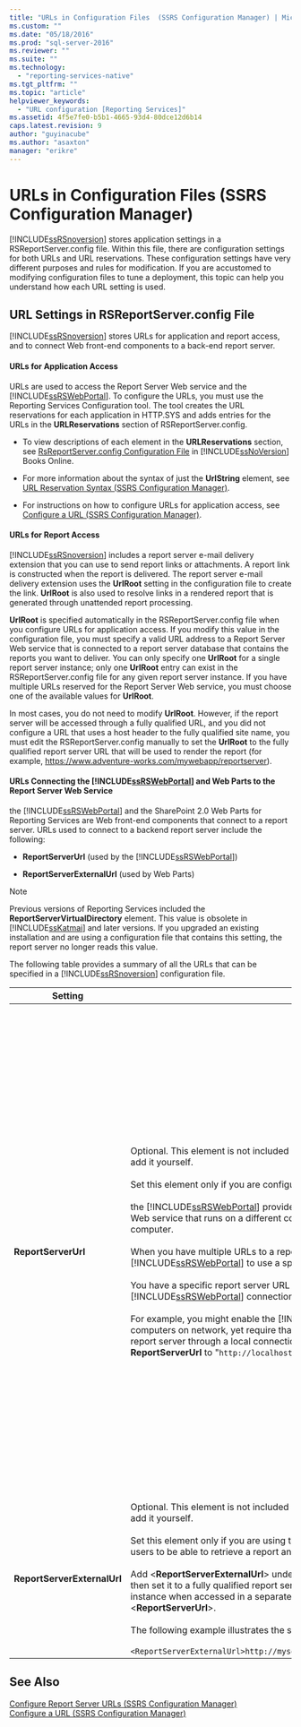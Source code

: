```yaml
---
title: "URLs in Configuration Files  (SSRS Configuration Manager) | Microsoft Docs"
ms.custom: ""
ms.date: "05/18/2016"
ms.prod: "sql-server-2016"
ms.reviewer: ""
ms.suite: ""
ms.technology: 
  - "reporting-services-native"
ms.tgt_pltfrm: ""
ms.topic: "article"
helpviewer_keywords: 
  - "URL configuration [Reporting Services]"
ms.assetid: 4f5e7fe0-b5b1-4665-93d4-80dce12d6b14
caps.latest.revision: 9
author: "guyinacube"
ms.author: "asaxton"
manager: "erikre"
---
```

# URLs in Configuration Files  (SSRS Configuration Manager)
  [!INCLUDE[ssRSnoversion](../../includes/ssrsnoversion-md.md)] stores application settings in a RSReportServer.config file. Within this file, there are configuration settings for both URLs and URL reservations. These configuration settings have very different purposes and rules for modification. If you are accustomed to modifying configuration files to tune a deployment, this topic can help you understand how each URL setting is used.  
  
## URL Settings in RSReportServer.config File  
 [!INCLUDE[ssRSnoversion](../../includes/ssrsnoversion-md.md)] stores URLs for application and report access, and to connect Web front-end components to a back-end report server.  
  
#### URLs for Application Access  
 URLs are used to access the Report Server Web service and the [!INCLUDE[ssRSWebPortal](../../includes/ssrswebportal.md)]. To configure the URLs, you must use the Reporting Services Configuration tool. The tool creates the URL reservations for each application in HTTP.SYS and adds entries for the URLs in the **URLReservations** section of RSReportServer.config.  
  
-   To view descriptions of each element in the **URLReservations** section, see [RsReportServer.config Configuration File](../../reporting-services/report-server/rsreportserver-config-configuration-file.md) in [!INCLUDE[ssNoVersion](../../includes/ssnoversion-md.md)] Books Online.  
  
-   For more information about the syntax of just the **UrlString** element, see [URL Reservation Syntax  &#40;SSRS Configuration Manager&#41;](../../reporting-services/install-windows/url-reservation-syntax-ssrs-configuration-manager.md).  
  
-   For instructions on how to configure URLs for application access, see [Configure a URL  &#40;SSRS Configuration Manager&#41;](../../reporting-services/install-windows/configure-a-url-ssrs-configuration-manager.md).  
  
#### URLs for Report Access  
 [!INCLUDE[ssRSnoversion](../../includes/ssrsnoversion-md.md)] includes a report server e-mail delivery extension that you can use to send report links or attachments. A report link is constructed when the report is delivered. The report server e-mail delivery extension uses the **UrlRoot** setting in the configuration file to create the link. **UrlRoot** is also used to resolve links in a rendered report that is generated through unattended report processing.  
  
 **UrlRoot** is specified automatically in the RSReportServer.config file when you configure URLs for application access. If you modify this value in the configuration file, you must specify a valid URL address to a Report Server Web service that is connected to a report server database that contains the reports you want to deliver. You can only specify one **UrlRoot** for a single report server instance; only one **UrlRoot** entry can exist in the RSReportServer.config file for any given report server instance. If you have multiple URLs reserved for the Report Server Web service, you must choose one of the available values for **UrlRoot**.  
  
 In most cases, you do not need to modify **UrlRoot**. However, if the report server will be accessed through a fully qualified URL, and you did not configure a URL that uses a host header to the fully qualified site name, you must edit the RSReportServer.config manually to set the **UrlRoot** to the fully qualified report server URL that will be used to render the report (for example, https://www.adventure-works.com/mywebapp/reportserver).  
  
#### URLs Connecting the [!INCLUDE[ssRSWebPortal](../../includes/ssrswebportal.md)] and Web Parts to the Report Server Web Service  
 the [!INCLUDE[ssRSWebPortal](../../includes/ssrswebportal.md)] and the SharePoint 2.0 Web Parts for Reporting Services are Web front-end components that connect to a report server. URLs used to connect to a backend report server include the following:  
  
-   **ReportServerUrl** (used by the [!INCLUDE[ssRSWebPortal](../../includes/ssrswebportal.md)])  
  
-   **ReportServerExternalUrl** (used by Web Parts)  
  
> [!NOTE]  
>  Previous versions of Reporting Services included the **ReportServerVirtualDirectory** element. This value is obsolete in [!INCLUDE[ssKatmai](../../includes/sskatmai-md.md)] and later versions. If you upgraded an existing installation and are using a configuration file that contains this setting, the report server no longer reads this value.  
  
 The following table provides a summary of all the URLs that can be specified in a [!INCLUDE[ssRSnoversion](../../includes/ssrsnoversion-md.md)] configuration file.  
  
|Setting|Usage|Description|  
|-------------|-----------|-----------------|  
|**ReportServerUrl**|Optional. This element is not included in the RSReportServer.config file unless you add it yourself.<br /><br /> Set this element only if you are configuring one of the following scenarios:<br /><br /> the [!INCLUDE[ssRSWebPortal](../../includes/ssrswebportal.md)] provides Web front-end access to a Report Server Web service that runs on a different computer or a different instance on the same computer.<br /><br /> When you have multiple URLs to a report server and you want the [!INCLUDE[ssRSWebPortal](../../includes/ssrswebportal.md)] to use a specific URL.<br /><br /> You have a specific report server URL through which you want all the [!INCLUDE[ssRSWebPortal](../../includes/ssrswebportal.md)] connections to use.<br /><br /> For example, you might enable the [!INCLUDE[ssRSWebPortal](../../includes/ssrswebportal.md)] access for all computers on network, yet require that the [!INCLUDE[ssRSWebPortal](../../includes/ssrswebportal.md)] connect to the report server through a local connection. In this case, you might configure **ReportServerUrl** to "`http://localhost/reportserver`".|This value specifies a URL to the Report Server Web service. This value is read by the the [!INCLUDE[ssRSWebPortal](../../includes/ssrswebportal.md)] application at startup. If this value is set, the [!INCLUDE[ssRSWebPortal](../../includes/ssrswebportal.md)] will connect to the report server that is specified in the URL.<br /><br /> By default, the [!INCLUDE[ssRSWebPortal](../../includes/ssrswebportal.md)] provides Web front-end access to the Report Server Web service that runs within the same report server instance as the [!INCLUDE[ssRSWebPortal](../../includes/ssrswebportal.md)]. However, if you want to use the [!INCLUDE[ssRSWebPortal](../../includes/ssrswebportal.md)] with a Report Server Web service that is part of another instance or runs in an instance on a different computer, you can set this URL to direct the [!INCLUDE[ssRSWebPortal](../../includes/ssrswebportal.md)] to connect to the external Report Server Web service.<br /><br /> If a Secure Sockets Layer (SSL) certificate is installed on the report server to which you are connecting, the **ReportServerUrl** value must be the name of the server that is registered for that certificate. If you get the error, "The underlying connection was closed: Could not establish trust relationship for the SSL/TLS security channel", set **ReportServerUrl** to the fully qualified domain name of the server for which the SSL certificate was issued. For example, if the certificate is registered to **https://adventure-works.com.onlinesales**, the report server URL would be **https://adventure-works.com.onlinesales/reportserver**.|  
|**ReportServerExternalUrl**|Optional. This element is not included in the RSReportServer.config file unless you add it yourself.<br /><br /> Set this element only if you are using the SharePoint 2.0 Web Parts and you want users to be able to retrieve a report and open it in a new browser window.<br /><br /> Add \<**ReportServerExternalUrl**> underneath the \<**ReportServerUrl**> element, and then set it to a fully qualified report server name that resolves to a report server instance when accessed in a separate browser window. Do not delete \<**ReportServerUrl**>.<br /><br /> The following example illustrates the syntax:<br /><br /> `<ReportServerExternalUrl>http://myserver/reportserver</ReportServerExternalUrl>`|This value is used by the SharePoint 2.0 Web Parts.<br /><br /> In previous releases, it was recommended that you set this value to deploy Report Builder on an Internet-facing report server. This is an untested deployment scenario. If you used this setting in the past to support Internet access to Report Builder, you should consider an alternative strategy.|  
  
## See Also  
 [Configure Report Server URLs  &#40;SSRS Configuration Manager&#41;](../../reporting-services/install-windows/configure-report-server-urls-ssrs-configuration-manager.md)   
 [Configure a URL  &#40;SSRS Configuration Manager&#41;](../../reporting-services/install-windows/configure-a-url-ssrs-configuration-manager.md)
